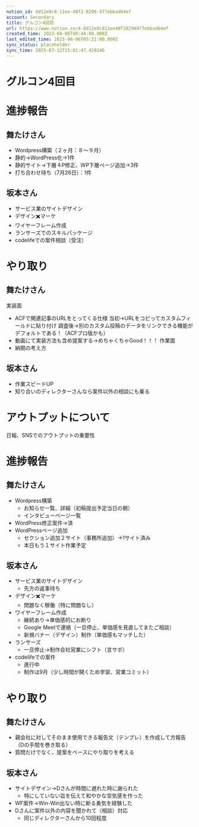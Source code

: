```yaml
---
notion_id: 8d12e8c8-11ee-48f2-8296-977ebbad64ef
account: Secondary
title: グルコン4回目 
url: https://www.notion.so/4-8d12e8c811ee48f28296977ebbad64ef
created_time: 2023-08-06T00:44:00.000Z
last_edited_time: 2023-08-06T05:21:00.000Z
sync_status: placeholder
sync_time: 2025-07-12T15:01:47.429246
---
```

# グルコン4回目

# 進捗報告
  ## 舞たけさん
  - Wordpress構築（２ヶ月：８〜９月）
  - 静的→WordPress化→1件
  - 静的サイト→下層４P修正、WP下層ページ追加→3件
  - 打ち合わせ待ち（7月26日）：1件
  ## 坂本さん
  - サービス業のサイトデザイン
  - デザイン✖️マーケ
  - ワイヤーフレーム作成
  - ランサーズでのスキルパッケージ
  - codelifeでの案件相談（受注）
# やり取り
  ## 舞たけさん
  実装面
  - ACFで関連記事のURLをとってくる仕様
当初→URLをコピってカスタムフィールドに貼り付け
調査後→別のカスタム投稿のデータをリンクできる機能がデフォルトである！（ACFプロ版かも）
  - 動画にて実装方法も含め提案する→めちゃくちゃGood！！！
  作業面
  - 納期の考え方
  ## 坂本さん
  - 作業スピードUP
  - 知り合いのディレクターさんなら案件以外の相談にも乗る
# アウトプットについて
日報、SNSでのアウトプットの重要性
# 進捗報告
## 舞たけさん
- Wordpress構築
  - お知らせ一覧、詳細（初稿提出予定当日の朝）
  - インタビューページ一覧
- WordPress修正案件→済
- WordPressページ追加
  - セクション追加２サイト（事務所追加）→1サイト済み
  - 本日もう１サイト作業予定
## 坂本さん
- サービス業のサイトデザイン
  - 先方の返事待ち
- デザイン✖️マーケ
  - 問題なく稼働（特に問題なし）
- ワイヤーフレーム作成
  - 継続あり→単価感的にお断り
  - Google Meetで連絡（一旦停止、単価感を見直してまたご相談）
  - 新規バナー（デザイン）制作（単価感もマッチした）
- ランサーズ
  - 一旦停止→制作会社営業にシフト（言サポ）
- codelifeでの案件
  - 進行中
  - 制作は9月（少し時間が開くため学習、営業コミット）
# やり取り
## 舞たけさん
- 親会社に対してそのまま使用できる報告文（テンプレ）を作成して方報告（Dの手間を巻き取る）
- 質問だけでなく、提案をベースにやり取りを考える
## 坂本さん
- サイトデザイン→Dさんが時間に遅れた時に謝られた
  - 特にしていない旨を伝えて和やかな空気感を作った
- WF案件→Win-Win出ない時に断る勇気を経験した
- Dさんに案件以外の内容を聞かれて（相談）対応
  - 同じディレクターさんから10回程度